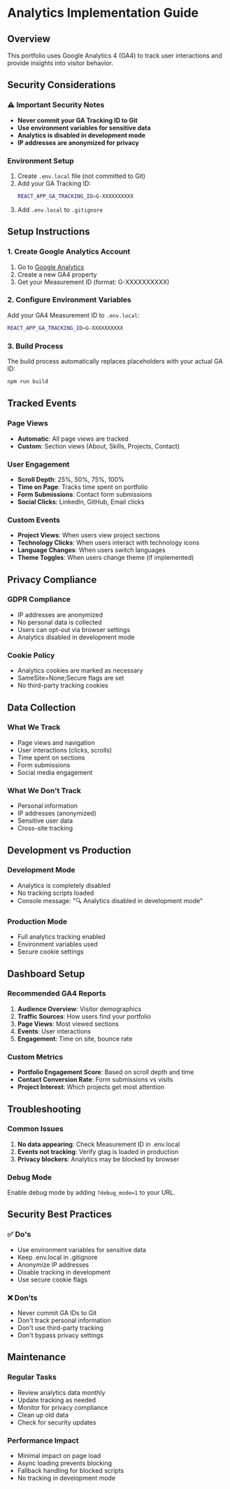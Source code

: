 # Analytics Implementation Guide

## Overview
This portfolio uses Google Analytics 4 (GA4) to track user interactions and provide insights into visitor behavior.

## Security Considerations

### ⚠️ Important Security Notes
- **Never commit your GA Tracking ID to Git**
- **Use environment variables for sensitive data**
- **Analytics is disabled in development mode**
- **IP addresses are anonymized for privacy**

### Environment Setup
1. Create `.env.local` file (not committed to Git)
2. Add your GA Tracking ID:
   ```bash
   REACT_APP_GA_TRACKING_ID=G-XXXXXXXXXX
   ```
3. Add `.env.local` to `.gitignore`

## Setup Instructions

### 1. Create Google Analytics Account
1. Go to [Google Analytics](https://analytics.google.com/)
2. Create a new GA4 property
3. Get your Measurement ID (format: G-XXXXXXXXXX)

### 2. Configure Environment Variables
Add your GA4 Measurement ID to `.env.local`:
```bash
REACT_APP_GA_TRACKING_ID=G-XXXXXXXXXX
```

### 3. Build Process
The build process automatically replaces placeholders with your actual GA ID:
```bash
npm run build
```

## Tracked Events

### Page Views
- **Automatic**: All page views are tracked
- **Custom**: Section views (About, Skills, Projects, Contact)

### User Engagement
- **Scroll Depth**: 25%, 50%, 75%, 100%
- **Time on Page**: Tracks time spent on portfolio
- **Form Submissions**: Contact form submissions
- **Social Clicks**: LinkedIn, GitHub, Email clicks

### Custom Events
- **Project Views**: When users view project sections
- **Technology Clicks**: When users interact with technology icons
- **Language Changes**: When users switch languages
- **Theme Toggles**: When users change theme (if implemented)

## Privacy Compliance

### GDPR Compliance
- IP addresses are anonymized
- No personal data is collected
- Users can opt-out via browser settings
- Analytics disabled in development mode

### Cookie Policy
- Analytics cookies are marked as necessary
- SameSite=None;Secure flags are set
- No third-party tracking cookies

## Data Collection

### What We Track
- Page views and navigation
- User interactions (clicks, scrolls)
- Time spent on sections
- Form submissions
- Social media engagement

### What We Don't Track
- Personal information
- IP addresses (anonymized)
- Sensitive user data
- Cross-site tracking

## Development vs Production

### Development Mode
- Analytics is completely disabled
- No tracking scripts loaded
- Console message: "🔍 Analytics disabled in development mode"

### Production Mode
- Full analytics tracking enabled
- Environment variables used
- Secure cookie settings

## Dashboard Setup

### Recommended GA4 Reports
1. **Audience Overview**: Visitor demographics
2. **Traffic Sources**: How users find your portfolio
3. **Page Views**: Most viewed sections
4. **Events**: User interactions
5. **Engagement**: Time on site, bounce rate

### Custom Metrics
- **Portfolio Engagement Score**: Based on scroll depth and time
- **Contact Conversion Rate**: Form submissions vs visits
- **Project Interest**: Which projects get most attention

## Troubleshooting

### Common Issues
1. **No data appearing**: Check Measurement ID in .env.local
2. **Events not tracking**: Verify gtag is loaded in production
3. **Privacy blockers**: Analytics may be blocked by browser

### Debug Mode
Enable debug mode by adding `?debug_mode=1` to your URL.

## Security Best Practices

### ✅ Do's
- Use environment variables for sensitive data
- Keep .env.local in .gitignore
- Anonymize IP addresses
- Disable tracking in development
- Use secure cookie flags

### ❌ Don'ts
- Never commit GA IDs to Git
- Don't track personal information
- Don't use third-party tracking
- Don't bypass privacy settings

## Maintenance

### Regular Tasks
- Review analytics data monthly
- Update tracking as needed
- Monitor for privacy compliance
- Clean up old data
- Check for security updates

### Performance Impact
- Minimal impact on page load
- Async loading prevents blocking
- Fallback handling for blocked scripts
- No tracking in development mode 